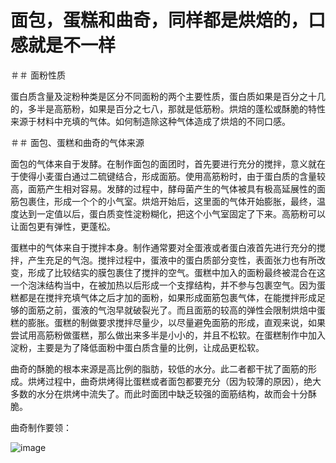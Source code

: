 # 面包，蛋糕和曲奇，同样都是烘焙的，口感就是不一样

＃＃ 面粉性质

蛋白质含量及淀粉种类是区分不同面粉的两个主要性质，蛋白质如果是百分之十几的，多半是高筋粉，如果是百分之七八，那就是低筋粉。烘焙的蓬松或酥脆的特性来源于材料中充填的气体。如何制造除这种气体造成了烘焙的不同口感。

＃＃ 面包、蛋糕和曲奇的气体来源

面包的气体来自于发酵。在制作面包的面团时，首先要进行充分的搅拌，意义就在于使得小麦蛋白通过二硫键结合，形成面筋。使用高筋粉时，由于蛋白质的含量较高，面筋产生相对容易。发酵的过程中，酵母菌产生的气体被具有极高延展性的面筋包裹住，形成一个个的小气室。烘焙开始后，这里面的气体开始膨胀，最终，温度达到一定值以后，蛋白质变性淀粉糊化，把这个小气室固定了下来。高筋粉可以让面包更有弹性，更蓬松。

蛋糕中的气体来自于搅拌本身。制作通常要对全蛋液或者蛋白液首先进行充分的搅拌，产生充足的气泡。搅拌过程中，蛋液中的蛋白质部分变性，表面张力也有所改变，形成了比较结实的膜包裹住了搅拌的空气。蛋糕中加入的面粉最终被混合在这一个泡沫结构当中，在被加热以后形成一个支撑结构，并不参与包裹空气。因为蛋糕都是在搅拌充填气体之后才加的面粉，如果形成面筋包裹气体，在能搅拌形成足够的面筋之前，蛋液的气泡早就破裂光了。而且面筋的较高的弹性会限制烘焙中蛋糕的膨胀。蛋糕的制做要求搅拌尽量少，以尽量避免面筋的形成，直观来说，如果尝试用高筋粉做蛋糕，那么做出来多半是小小的，并且不松软。在蛋糕制作中加入淀粉，主要是为了降低面粉中蛋白质含量的比例，让成品更松软。

曲奇的酥脆的根本来源是高比例的脂肪，较低的水分。此二者都干扰了面筋的形成。烘烤过程中，曲奇烘烤得比蛋糕或者面包都要充分（因为较薄的原因），绝大多数的水分在烘烤中流失了。而此时面团中缺乏较强的面筋结构，故而会十分酥脆。

曲奇制作要领：

![image](http://pic1.zhimg.com/6b5eeca21bd313f4d4af81ac5bb0a45f_b.jpg)
